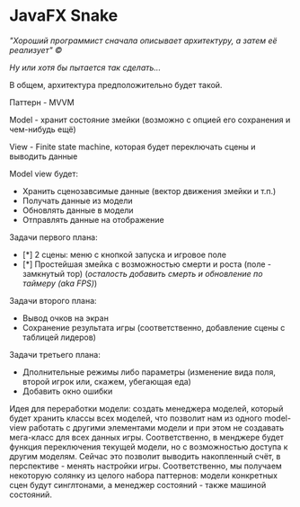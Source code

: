 # JavaFX Snake
*"Хороший программист сначала описывает архитектуру, а затем её реализует" ©️*

*Ну или хотя бы пытается так сделать...*

В общем, архитектура предположительно будет такой.

Паттерн - MVVM

Model - хранит состояние змейки (возможно с опцией его сохранения и чем-нибудь ещё)

View - Finite state machine, которая будет переключать сцены и выводить данные

Model view будет:
- Хранить сценозавсимые данные (вектор движения змейки и т.п.)
- Получать данные из модели
- Обновлять данные в модели
- Отправлять данные на отображение

Задачи первого плана:
- [*] 2 сцены: меню с кнопкой запуска и игровое поле
- [*] Простейшая змейка с возможностью смерти и роста (поле - замкнутый тор) (*осталость добавить смерть и обновление по таймеру (aka FPS)*)

Задачи второго плана:
- Вывод очков на экран
- Сохранение результата игры (соответственно, добавление сцены с таблицей лидеров)

Задачи третьего плана:
- Дполнительные режимы либо параметры (изменение вида поля, второй игрок или, скажем, убегающая еда)
- Добавить окно ошибки

Идея для переработки модели: создать менеджера моделей, который будет хранить классы всех моделей, что позволит нам из одного model-view работать с другими элементами модели и при этом не создавать мега-класс для всех данных игры. Соответственно, в менджере будет функция переключения текущей модели, но с возможностью доступа к другим моделям. Сейчас это позволит выводить накопленный счёт, в перспективе - менять настройки игры. Соответственно, мы получаем некоторую солянку из целого набора паттернов: модели конкретных сцен будут синглтонами, а менеджер состояний - также машиной состояний.